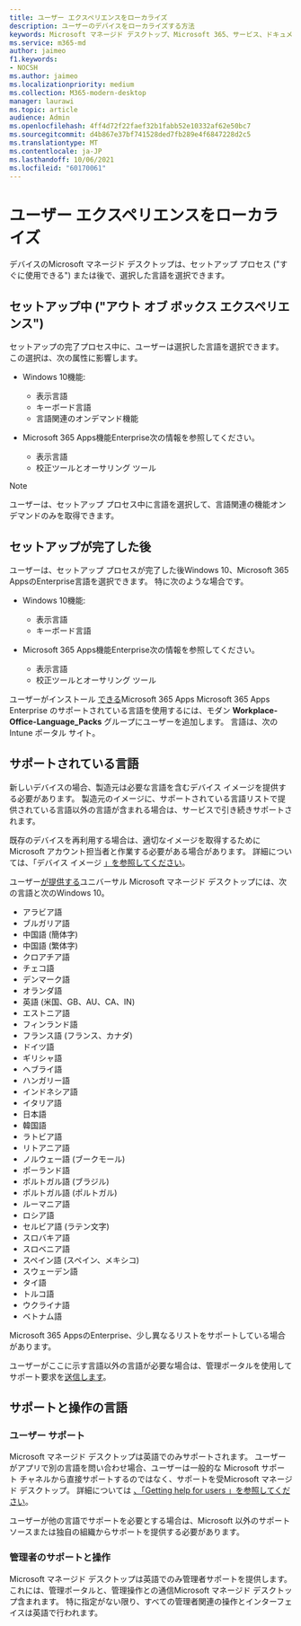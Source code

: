 ```yaml
---
title: ユーザー エクスペリエンスをローカライズ
description: ユーザーのデバイスをローカライズする方法
keywords: Microsoft マネージド デスクトップ、Microsoft 365、サービス、ドキュメント
ms.service: m365-md
author: jaimeo
f1.keywords:
- NOCSH
ms.author: jaimeo
ms.localizationpriority: medium
ms.collection: M365-modern-desktop
manager: laurawi
ms.topic: article
audience: Admin
ms.openlocfilehash: 4ff4d72f22faef32b1fabb52e10332af62e50bc7
ms.sourcegitcommit: d4b867e37bf741528ded7fb289e4f6847228d2c5
ms.translationtype: MT
ms.contentlocale: ja-JP
ms.lasthandoff: 10/06/2021
ms.locfileid: "60170061"
---
```

# <a name="localize-the-user-experience"></a>ユーザー エクスペリエンスをローカライズ

デバイスのMicrosoft マネージド デスクトップは、セットアップ プロセス ("すぐに使用できる") または後で、選択した言語を選択できます。

## <a name="during-setup-the-out-of-box-experience"></a>セットアップ中 ("アウト オブ ボックス エクスペリエンス")

セットアップの完了プロセス中に、ユーザーは選択した言語を選択できます。 この選択は、次の属性に影響します。

- Windows 10機能:
    - 表示言語
    - キーボード言語
    - 言語関連のオンデマンド機能

- Microsoft 365 Apps機能Enterprise次の情報を参照してください。
    - 表示言語
    - 校正ツールとオーサリング ツール

> [!NOTE]
> ユーザーは、セットアップ プロセス中に言語を選択して、言語関連の機能オンデマンドのみを取得できます。

## <a name="after-completing-setup"></a>セットアップが完了した後

ユーザーは、セットアップ プロセスが完了した後Windows 10、Microsoft 365 AppsのEnterprise言語を選択できます。 特に次のような場合です。

- Windows 10機能:
    - 表示言語
    - キーボード言語

- Microsoft 365 Apps機能Enterprise次の情報を参照してください。
    - 表示言語
    - 校正ツールとオーサリング ツール

ユーザーがインストール [できる](#supported-languages)Microsoft 365 Apps Microsoft 365 Apps Enterprise のサポートされている言語を使用するには、モダン **Workplace-Office-Language_Packs** グループにユーザーを追加します。 言語は、次のIntune ポータル サイト。


## <a name="supported-languages"></a>サポートされている言語

新しいデバイスの場合、製造元は必要な言語を含むデバイス イメージを提供する必要があります。 製造元のイメージに、サポートされている言語リストで提供されている言語以外の言語が含まれる場合は、サービスで引き続きサポートされます。

既存のデバイスを再利用する場合は、適切なイメージを取得するために Microsoft アカウント担当者と作業する必要がある場合があります。 詳細については、「デバイス イメージ [」を参照してください](../service-description/device-images.md)。

ユーザー[が提供する](../service-description/device-images.md#universal-image)ユニバーサル Microsoft マネージド デスクトップには、次の言語と次のWindows 10。

- アラビア語
- ブルガリア語
- 中国語 (簡体字)
- 中国語 (繁体字)
- クロアチア語
- チェコ語
- デンマーク語  
- オランダ語  
- 英語 (米国、GB、AU、CA、IN)
- エストニア語
- フィンランド語 
- フランス語 (フランス、カナダ)
- ドイツ語
- ギリシャ語
- ヘブライ語
- ハンガリー語
- インドネシア語
- イタリア語
- 日本語
- 韓国語
- ラトビア語
- リトアニア語
- ノルウェー語 (ブークモール)
- ポーランド語
- ポルトガル語 (ブラジル)
- ポルトガル語 (ポルトガル)
- ルーマニア語
- ロシア語 
- セルビア語 (ラテン文字)
- スロバキア語
- スロベニア語
- スペイン語 (スペイン、メキシコ)
- スウェーデン語
- タイ語
- トルコ語
- ウクライナ語
- ベトナム語

Microsoft 365 AppsのEnterprise、少し異なるリストをサポートしている場合があります。

ユーザーがここに示す言語以外の言語が必要な場合は、管理ポータル[](../working-with-managed-desktop/admin-support.md)を使用してサポート要求を[送信します](access-admin-portal.md)。

## <a name="languages-for-support-and-operations"></a>サポートと操作の言語

### <a name="user-support"></a>ユーザー サポート
Microsoft マネージド デスクトップは英語でのみサポートされます。 ユーザーがアプリで別の言語を問い合わせ場合、ユーザーは一般的な Microsoft サポート チャネルから直接サポートするのではなく、サポートを受Microsoft マネージド デスクトップ。 詳細については [、「Getting help for users 」を参照してください](../working-with-managed-desktop/end-user-support.md)。

ユーザーが他の言語でサポートを必要とする場合は、Microsoft 以外のサポート ソースまたは独自の組織からサポートを提供する必要があります。

### <a name="admin-support-and-operations"></a>管理者のサポートと操作
Microsoft マネージド デスクトップは英語でのみ管理者サポートを提供します。 これには、管理ポータルと、管理操作との通信Microsoft マネージド デスクトップ含まれます。 特に指定がない限り、すべての管理者関連の操作とインターフェイスは英語で行われます。


